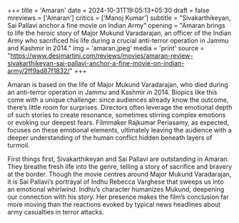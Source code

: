 +++
title = 'Amaran'
date = 2024-10-31T19:05:13+05:30
draft = false
mreviews = ['Amaran']
critics = ['Manoj Kumar']
subtitle = "Sivakarthikeyan, Sai Pallavi anchor a fine movie on Indian Army"
opening = "Amaran brings to life the heroic story of Major Mukund Varadarajan, an officer of the Indian Army who sacrificed his life during a crucial anti-terror operation in Jammu and Kashmir in 2014."
img = 'amaran.jpeg'
media = 'print'
source = "https://www.desimartini.com/reviews/movies/amaran-review-sivakarthikeyan-sai-pallavi-anchor-a-fine-movie-on-indian-army/2ff9ad87f1832/"
+++

Amaran is based on the life of Major Mukund Varadarajan, who died during an anti-terror operation in Jammu and Kashmir in 2014. Biopics like this come with a unique challenge: since audiences already know the outcome, there’s little room for surprises. Directors often leverage the emotional depth of such stories to create resonance, sometimes stirring complex emotions or evoking our deepest fears. Filmmaker Rajkumar Periasamy, as expected, focuses on these emotional elements, ultimately leaving the audience with a deeper understanding of the human conflict hidden beneath layers of turmoil.

First things first, Sivakarthikeyan and Sai Pallavi are outstanding in Amaran. They breathe fresh life into the genre, telling a story of sacrifice and bravery at the border. Though the movie centres around Major Mukund Varadarajan, it is Sai Pallavi’s portrayal of Indhu Rebecca Varghese that sweeps us into an emotional whirlwind. Indhu’s character humanizes Mukund, deepening our connection with his story. Her presence makes the film’s conclusion far more moving than the reactions evoked by typical news headlines about army casualties in terror attacks.
